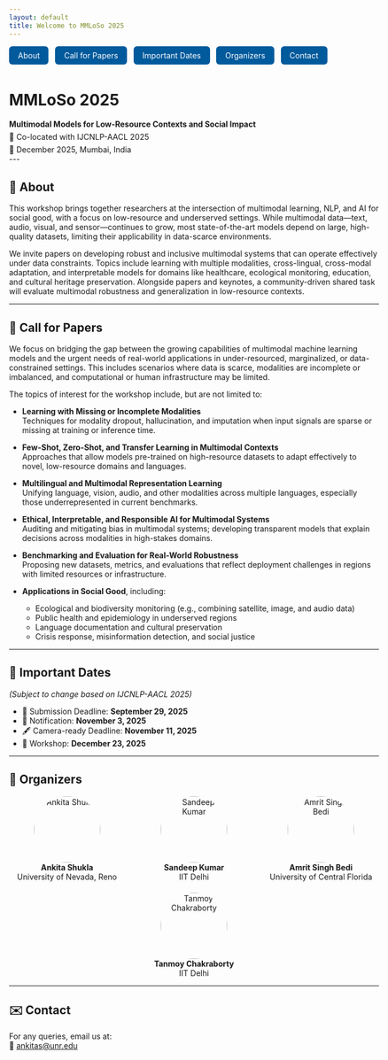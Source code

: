 ```yaml
---
layout: default
title: Welcome to MMLoSo 2025
---
```

<style>
body {
  max-width: 80%;
  margin-left: 10%;
  margin-right: 10%;
}

.wrapper {
  max-width: 900px;
  margin-left: auto;
  margin-right: auto;
}
</style>

<div class="wrapper">

<!-- Navigation Buttons -->
<nav style="margin-bottom: 1.5em;">
  <a href="#about" style="display: inline-block; margin: 0 8px 8px 0; padding: 8px 16px; background-color: #005a9c; color: white; border-radius: 6px; text-decoration: none;">About</a>
  <a href="#cfp" style="display: inline-block; margin: 0 8px 8px 0; padding: 8px 16px; background-color: #005a9c; color: white; border-radius: 6px; text-decoration: none;">Call for Papers</a>
  <a href="#dates" style="display: inline-block; margin: 0 8px 8px 0; padding: 8px 16px; background-color: #005a9c; color: white; border-radius: 6px; text-decoration: none;">Important Dates</a>
  <a href="#organizers" style="display: inline-block; margin: 0 8px 8px 0; padding: 8px 16px; background-color: #005a9c; color: white; border-radius: 6px; text-decoration: none;">Organizers</a>
  <a href="#contact" style="display: inline-block; margin: 0 8px 8px 0; padding: 8px 16px; background-color: #005a9c; color: white; border-radius: 6px; text-decoration: none;">Contact</a>
</nav>

<h1 id="mm">MMLoSo 2025</h1>
<p style="margin: 0 0 6px 0;"><strong>Multimodal Models for Low-Resource Contexts and Social Impact</strong></p>
<p style="margin: 0 0 6px 0;">📍 Co-located with IJCNLP-AACL 2025</p>
<p style="margin: 0;">📅 December 2025, Mumbai, India</p>

</div>
---

## 📖 <a id="about"></a> About

This workshop brings together researchers at the intersection of multimodal learning, NLP, and AI for social good, with a focus on low-resource and underserved settings. While multimodal data—text, audio, visual, and sensor—continues to grow, most state-of-the-art models depend on large, high-quality datasets, limiting their applicability in data-scarce environments.

We invite papers on developing robust and inclusive multimodal systems that can operate effectively under data constraints. Topics include learning with multiple modalities, cross-lingual, cross-modal adaptation, and interpretable models for domains like healthcare, ecological monitoring, education, and cultural heritage preservation. Alongside papers and keynotes, a community-driven shared task will evaluate multimodal robustness and generalization in low-resource contexts. 



---

## 📢 <a id="cfp"></a> Call for Papers

We focus on bridging the gap between the growing capabilities of multimodal machine learning models and the urgent needs of real-world applications in under-resourced, marginalized, or data-constrained settings. This includes scenarios where data is scarce, modalities are incomplete or imbalanced, and computational or human infrastructure may be limited.

The topics of interest for the workshop include, but are not limited to:

- **Learning with Missing or Incomplete Modalities**  
  Techniques for modality dropout, hallucination, and imputation when input signals are sparse or missing at training or inference time.

- **Few-Shot, Zero-Shot, and Transfer Learning in Multimodal Contexts**  
  Approaches that allow models pre-trained on high-resource datasets to adapt effectively to novel, low-resource domains and languages.

- **Multilingual and Multimodal Representation Learning**  
  Unifying language, vision, audio, and other modalities across multiple languages, especially those underrepresented in current benchmarks.

- **Ethical, Interpretable, and Responsible AI for Multimodal Systems**  
  Auditing and mitigating bias in multimodal systems; developing transparent models that explain decisions across modalities in high-stakes domains.

- **Benchmarking and Evaluation for Real-World Robustness**  
  Proposing new datasets, metrics, and evaluations that reflect deployment challenges in regions with limited resources or infrastructure.

- **Applications in Social Good**, including:
  - Ecological and biodiversity monitoring (e.g., combining satellite, image, and audio data)
  - Public health and epidemiology in underserved regions
  - Language documentation and cultural preservation
  - Crisis response, misinformation detection, and social justice

---

## 📅 <a id="dates"></a> Important Dates  
*(Subject to change based on IJCNLP-AACL 2025)*

- 📝 Submission Deadline: **September 29, 2025**  
- 📢 Notification: **November 3, 2025**  
- 🖋 Camera-ready Deadline: **November 11, 2025**  
- 📍 Workshop:  **December  23, 2025**

---

## 👥 <a id="organizers"></a> Organizers
<div style="display: flex; flex-wrap: wrap; gap: 20px;">
  <div style="flex: 1; min-width: 200px; text-align: center;">
    <img src="/assets/images/ankita.jpeg" alt="Ankita Shukla" style="width:120px; height:120px; object-fit: cover; border-radius: 50%;"><br>
    <strong>Ankita Shukla</strong><br>
    University of Nevada, Reno
  </div>
  
  <div style="flex: 1; min-width: 200px; text-align: center;">
    <img src="/assets/images/sandeep.png" alt="Sandeep Kumar" style="width:120px; height:120px; object-fit: cover; border-radius: 50%;"><br>
    <strong>Sandeep Kumar</strong><br>
    IIT Delhi
  </div>

  <div style="flex: 1; min-width: 200px; text-align: center;">
    <img src="/assets/images/amrit.jpg" alt="Amrit Singh Bedi" style="width:120px; height:120px; object-fit: cover; border-radius: 50%;"><br>
    <strong>Amrit Singh Bedi</strong><br>
    University of Central Florida
  </div>

  <div style="flex: 1; min-width: 200px; text-align: center;">
    <img src="/assets/images/tanmoy.png" alt="Tanmoy Chakraborty" style="width:120px; height:120px; object-fit: cover; border-radius: 50%;"><br>
    <strong>Tanmoy Chakraborty</strong><br>
    IIT Delhi
  </div>
</div>

---

## ✉️ <a id="contact"></a> Contact

For any queries, email us at:  
📧 [ankitas@unr.edu](mailto:ankitas@unr.edu)
